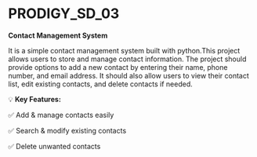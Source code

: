 # PRODIGY_SD_03

**Contact Management System**

It is a simple contact management system built with python.This project allows users to store and manage contact information. The project should provide options to add a new contact by entering their name, phone number, and email address. It should also allow users to view their contact list, edit existing contacts, and delete contacts if needed.

💡 **Key Features:**

✅ Add & manage contacts easily 

✅ Search & modify existing contacts

✅ Delete unwanted contacts
